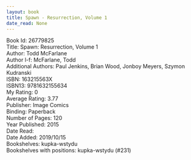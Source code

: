 ```yaml
---
layout: book
title: Spawn - Resurrection, Volume 1
date_read: None
---
```


Book Id: 26779825<br />
Title: Spawn: Resurrection, Volume 1<br />
Author: Todd McFarlane<br />
Author l-f: McFarlane, Todd<br />
Additional Authors: Paul Jenkins, Brian Wood, Jonboy Meyers, Szymon Kudranski<br />
ISBN: 163215563X<br />
ISBN13: 9781632155634<br />
My Rating: 0<br />
Average Rating: 3.77<br />
Publisher: Image Comics<br />
Binding: Paperback<br />
Number of Pages: 120<br />
Year Published: 2015<br />
Date Read: <br />
Date Added: 2019/10/15<br />
Bookshelves: kupka-wstydu<br />
Bookshelves with positions: kupka-wstydu (#231)<br />

